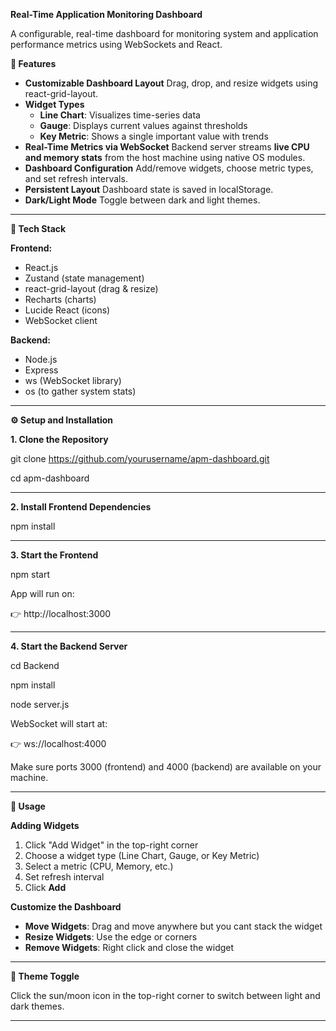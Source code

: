 **Real-Time Application Monitoring Dashboard**

A configurable, real-time dashboard for monitoring system and application performance metrics using WebSockets and React.

**🚀 Features**

- **Customizable Dashboard Layout**
  Drag, drop, and resize widgets using react-grid-layout.
- **Widget Types**
  - **Line Chart**: Visualizes time-series data
  - **Gauge**: Displays current values against thresholds
  - **Key Metric**: Shows a single important value with trends
- **Real-Time Metrics via WebSocket**
  Backend server streams **live CPU and memory stats** from the host machine using native OS modules.
- **Dashboard Configuration**
  Add/remove widgets, choose metric types, and set refresh intervals.
- **Persistent Layout**
  Dashboard state is saved in localStorage.
- **Dark/Light Mode**
  Toggle between dark and light themes.
-----
**🧠 Tech Stack**

**Frontend:**

- React.js
- Zustand (state management)
- react-grid-layout (drag & resize)
- Recharts (charts)
- Lucide React (icons)
- WebSocket client

**Backend:**

- Node.js
- Express
- ws (WebSocket library)
- os (to gather system stats)
-----


**⚙️ Setup and Installation**

**1. Clone the Repository**

git clone https://github.com/yourusername/apm-dashboard.git

cd apm-dashboard

-----
**2. Install Frontend Dependencies**

npm install

-----

**3. Start the Frontend**

npm start

App will run on:

👉 http://localhost:3000

-----
**4. Start the Backend Server**

cd Backend

npm install

node server.js

WebSocket will start at:

👉 ws://localhost:4000

Make sure ports 3000 (frontend) and 4000 (backend) are available on your machine.

-----
**🧪 Usage**

**Adding Widgets**

1. Click "Add Widget" in the top-right corner
1. Choose a widget type (Line Chart, Gauge, or Key Metric)
1. Select a metric (CPU, Memory, etc.)
1. Set refresh interval
1. Click **Add**

**Customize the Dashboard**

- **Move Widgets**: Drag and move anywhere but you cant stack the widget
- **Resize Widgets**: Use the edge or corners
- **Remove Widgets**: Right click and close the widget
-----
**🌙 Theme Toggle**

Click the sun/moon icon in the top-right corner to switch between light and dark themes.

-----
